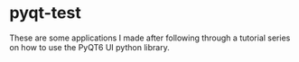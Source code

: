 # pyqt-test
These are some applications I made after following through a tutorial series on how to use the PyQT6 UI python library. 
